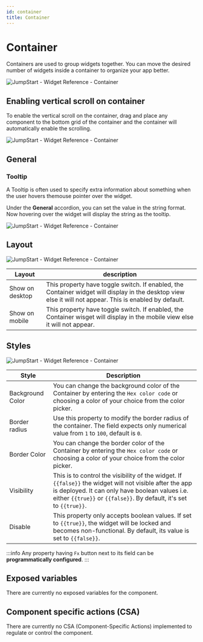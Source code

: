```yaml
---
id: container
title: Container
---
```

# Container

Containers are used to group widgets together. You can move the desired number of widgets inside a container to organize your app better.

<div style={{textAlign: 'center'}}>

<img className="screenshot-full" src="/img/widgets/container/container.png" alt="JumpStart - Widget Reference - Container" />

</div>

## Enabling vertical scroll on container

To enable the vertical scroll on the container, drag and place any component to the bottom grid of the container and the container will automatically enable the scrolling.

<div style={{textAlign: 'center'}}>

<img className="screenshot-full" src="/img/widgets/container/scrollcontainer.png" alt="JumpStart - Widget Reference - Container" />

</div>

## General
### Tooltip

A Tooltip is often used to specify extra information about something when the user hovers themouse pointer over the widget.

Under the <b>General</b> accordion, you can set the value in the string format. Now hovering over the widget will display the string as the tooltip.

<div style={{textAlign: 'center'}}>

<img className="screenshot-full" src="/img/tooltip.png" alt="JumpStart - Widget Reference - Container" />

</div>

## Layout

<div style={{textAlign: 'center'}}>

<img className="screenshot-full" src="/img/widgets/container/layout.png" alt="JumpStart - Widget Reference - Container" />

</div>

| Layout      | description |
| ----------- | ----------- |
| Show on desktop | This property have toggle switch. If enabled, the Container widget will display in the desktop view else it will not appear. This is enabled by default.|
| Show on mobile | This property have toggle switch. If enabled, the Container wisget will display in the mobile view else it will not appear.|

## Styles

<div style={{textAlign: 'center'}}>

<img className="screenshot-full" src="/img/widgets/container/styles.png" alt="JumpStart - Widget Reference - Container" />

</div>

| Style      | Description |
| ----------- | ----------- |
| Background Color |  You can change the background color of the Container by entering the `Hex color code` or choosing a color of your choice from the color picker. |
| Border radius | Use this property to modify the border radius of the container. The field expects only numerical value from `1` to `100`, default is `0`. |
| Border Color |  You can change the border color of the Container by entering the `Hex color code` or choosing a color of your choice from the color picker. |
| Visibility | This is to control the visibility of the widget. If `{{false}}` the widget will not visible after the app is deployed. It can only have boolean values i.e. either `{{true}}` or `{{false}}`. By default, it's set to `{{true}}`. |
| Disable |  This property only accepts boolean values. If set to `{{true}}`, the widget will be locked and becomes non-functional. By default, its value is set to `{{false}}`. |


:::info
Any property having `Fx` button next to its field can be **programmatically configured**.
:::


## Exposed variables

There are currently no exposed variables for the component.

## Component specific actions (CSA)

There are currently no CSA (Component-Specific Actions) implemented to regulate or control the component.